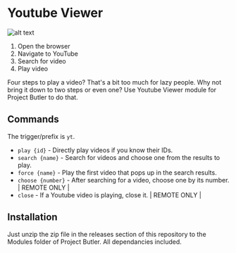 # Youtube Viewer

![alt text](http://i.imgur.com/rswZNNe.png "Youtube Viewer Video Popup")

1. Open the browser
2. Navigate to YouTube
3. Search for video
4. Play video

Four steps to play a video? That's a bit too much for lazy people. Why not bring it down to two steps or even one? Use Youtube Viewer module for Project Butler to do that. 

## Commands

The trigger/prefix is ``yt``.

- ``play {id}`` - Directly play videos if you know their IDs.
- ``search {name}`` - Search for videos and choose one from the results to play.
- ``force {name}`` - Play the first video that pops up in the search results.
- ``choose {number}`` - After searching for a video, choose one by its number. | REMOTE ONLY |
- ``close`` - If a Youtube video is playing, close it. | REMOTE ONLY |

## Installation
Just unzip the zip file in the releases section of this repository to the Modules folder of Project Butler. All dependancies included. 
